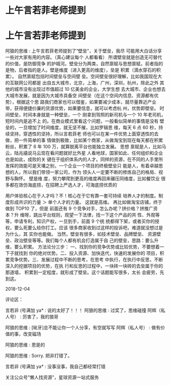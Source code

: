 # 上午言若菲老师提到

# 上午言若菲老师提到

阿狼的思维 : 上午言若菲老师提到了“壁垒”，关于壁垒，我尽 可能用大白话分享一些对大家有用的内容。（真心建议每个 人都看看） 所谓壁垒就是创造无可替代的价值，是防御竞争 的护城河。壁垒分为两类，自然禀赋与思想禀赋，前者指的 是物，后者指的是人。壁是维度（进入更高的维度），垒是 积累（滴水穿石的积累）。 自然禀赋包括时间壁垒与空间壁 垒。空间壁垒很好理解，比如我国现在大的互联网公司都是 出自五大城市，北京，上海，广州，深圳，杭州，除此之外 其他的城市没有出现过市值超过 10 亿美金的企业，大学生想 去大城市、企业也想去大城市发展，就是因为大城市具备空 间壁垒（在这个空间内信息、资源都有优势），根据这个思 路我们商家也可以借鉴，如果要减少成本，就尽量靠近产业 带，获得便捷价廉的货源优势，如果要信息，就可以考虑杭 州，优势即壁垒。 时间壁垒，时间本身就是一种壁垒，一个 刚拿到驾照的新司机与一个 10 年老司机，短时间内是追不上 的。在商业模式里看这个问题，一般看似简单的事情是没有 壁垒的，一旦增加了时间维度，就无坚不摧，比如罗辑思 维，每天 6 点 60 秒，持续坚持，穿透性的坚持，所以言若菲老 师也可以在某一件优势上面穿透性的去做，把一件简单的事 情做到极致，比如某个商家，从做淘宝到现在每天都在积累 粉丝，积累了 6 年 100 万，就算脱离平台也能独立发展。 思想 禀赋是人，比如马云，陆兆禧说马云现在看问题就好比外星 人看地球，国家如此、任何组织和企业也是如此，成败的关 键在于组织体系内的人才。同样的资源，在不同的人手里所 发挥的效能可是天壤之别，一个企业一个项目的终极壁垒只 能是人，有着卓越思想的人，所以我们带领一家公司，作为 领头人一定要不断的修炼自己的格局、视野与胸怀。 壁是维 度，努力攀爬到更高的维度再回来碾压同维度，比如餐饮业 很多都在效仿海底捞，在招聘上严选人才，可海底捞优质的

用户体验核心在于人才吗？不！核心在于它有靠一套可持续 培养人才的制度。制度形成共识的力量 ＞ 单个人才的力量。 这就是高维。 再比如做淘宝店铺，终于做到 TOP10 了，但是 前面还有 9 个竞争对手，怎么办呢？拼价格？拼推广资本？升 维呀，跳出平台规则，观望一下法律，找一下这个产品的共 性、外观等等，申请专利，知识产权，一旦到手，前面 9 个统 统都得下架，或者买你的授权，要么死要么给你打工。应该 很多商家收到过这样的投诉吧，难道就没想过是为什么，其 实你也能做。 当然，壁垒有很多，如技术壁垒、品牌壁垒、 资源壁垒、政治壁垒等等。我们每个人都有机会打造属于自 己的壁垒，思路：要么升维，要么积累。 方法论分三步： 一、找到你的竞争优势或比较优势，不要想着一下子就找到 你的绝对优势。二、投入资源、加快迭代，快速的发展你的 项目，积累竞争优势。三、发展过程中不断的思考，在思考 中执行，在执行中反思，不断深入的挖据项目的优势，在执 行和反思的过程中，一块砖一块砖的去垒属于你的那道墙， 积累到一定程度，就形成了壁垒。这个话题能写很多，太长 会疲劳，先到这。

2018-12-04

评论区：

言若非 (号满加 ya* : 说的太好了！！！ 阿狼的思维 : 过奖了，思维碰撞 阿辉（私人号） : 厉害了，我的狼哥

阿狼的思维 : [呲牙]总不能让你一个人分享，有空就写写 阿辉（私人号） : 做有价值的事，改变磁场

阿狼的思维 : 恩是的

阿狼的思维 : Sorry. 把非打错了。

言若非 (号满加 ya* : 没事没事，我自己都经常打错

关注公众号"懒人找资源"，星球资源一站式服务